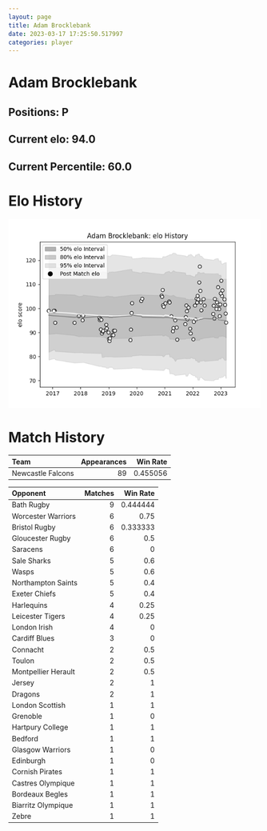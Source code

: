 ```yaml
---  
layout: page  
title: Adam Brocklebank  
date: 2023-03-17 17:25:50.517997  
categories: player  
---
```

# Adam Brocklebank

## Positions: P

## Current elo: 94.0

## Current Percentile: 60.0

# Elo History


![elo history](history_AdamBrocklebank.png)
# Match History


| Team              |   Appearances |   Win Rate |
|:------------------|--------------:|-----------:|
| Newcastle Falcons |            89 |   0.455056 |

| Opponent            |   Matches |   Win Rate |
|:--------------------|----------:|-----------:|
| Bath Rugby          |         9 |   0.444444 |
| Worcester Warriors  |         6 |   0.75     |
| Bristol Rugby       |         6 |   0.333333 |
| Gloucester Rugby    |         6 |   0.5      |
| Saracens            |         6 |   0        |
| Sale Sharks         |         5 |   0.6      |
| Wasps               |         5 |   0.6      |
| Northampton Saints  |         5 |   0.4      |
| Exeter Chiefs       |         5 |   0.4      |
| Harlequins          |         4 |   0.25     |
| Leicester Tigers    |         4 |   0.25     |
| London Irish        |         4 |   0        |
| Cardiff Blues       |         3 |   0        |
| Connacht            |         2 |   0.5      |
| Toulon              |         2 |   0.5      |
| Montpellier Herault |         2 |   0.5      |
| Jersey              |         2 |   1        |
| Dragons             |         2 |   1        |
| London Scottish     |         1 |   1        |
| Grenoble            |         1 |   0        |
| Hartpury College    |         1 |   1        |
| Bedford             |         1 |   1        |
| Glasgow Warriors    |         1 |   0        |
| Edinburgh           |         1 |   0        |
| Cornish Pirates     |         1 |   1        |
| Castres Olympique   |         1 |   1        |
| Bordeaux Begles     |         1 |   1        |
| Biarritz Olympique  |         1 |   1        |
| Zebre               |         1 |   1        |